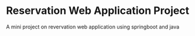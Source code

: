 # Reservation Web Application Project
A mini project on revervation web application using springboot and java
